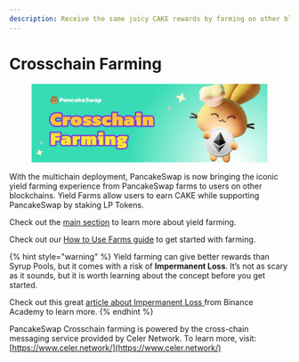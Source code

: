 ```yaml
---
description: Receive the same juicy CAKE rewards by farming on other blockchains
---
```


# Crosschain Farming

<figure><img src="../../../.gitbook/assets/image (9) (1).png" alt=""><figcaption></figcaption></figure>

With the multichain deployment, PancakeSwap is now bringing the iconic yield farming experience from PancakeSwap farms to users on other blockchains. Yield Farms allow users to earn CAKE while supporting PancakeSwap by staking LP Tokens.

Check out the [main section](../) to learn more about yield farming.

Check out our [How to Use Farms guide](https://docs.pancakeswap.finance/products/yield-farming/how-to-use-farms) to get started with farming.

{% hint style="warning" %}
Yield farming can give better rewards than Syrup Pools, but it comes with a risk of **Impermanent Loss**. It’s not as scary as it sounds, but it is worth learning about the concept before you get started.

Check out this great [article about Impermanent Loss ](https://academy.binance.com/en/articles/impermanent-loss-explained)from Binance Academy to learn more.
{% endhint %}

PancakeSwap Crosschain farming is powered by the cross-chain messaging service provided by Celer Network. To learn more, visit: [https://www.celer.network/](https://www.celer.network/)

